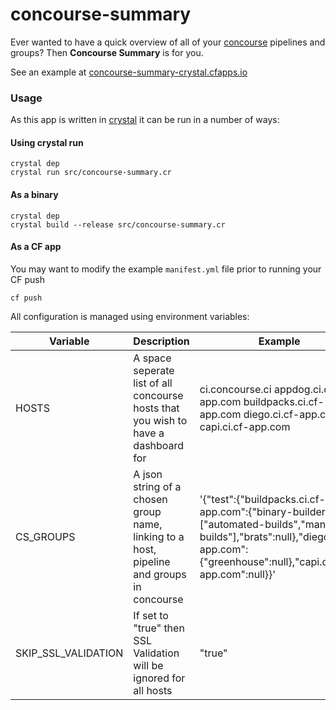 # concourse-summary

Ever wanted to have a quick overview of all of your [concourse](https://concourse.ci/) pipelines and groups? Then **Concourse Summary** is for you.

See an example at [concourse-summary-crystal.cfapps.io](https://concourse-summary-crystal.cfapps.io/)

### Usage

As this app is written in [crystal](https://crystal-lang.org/) it can be run in a number of ways:

#### Using crystal run

```
crystal dep
crystal run src/concourse-summary.cr
```

#### As a binary

```
crystal dep
crystal build --release src/concourse-summary.cr
```

#### As a CF app

You may want to modify the example `manifest.yml` file prior to running your CF push

```
cf push
```

All configuration is managed using environment variables:

| Variable            | Description                                                                               | Example                                                                                                                                                                          |
| ------------------- | ----------------------------------------------------------------------------------------- | -------------------------------------------------------------------------------------------------------------------------------------------------------------------------------- |
| HOSTS               | A space seperate list of all concourse hosts that you wish to have a dashboard for        | ci.concourse.ci appdog.ci.cf-app.com buildpacks.ci.cf-app.com diego.ci.cf-app.com capi.ci.cf-app.com                                                                             |
| CS_GROUPS           | A json string of a chosen group name, linking to a host, pipeline and groups in concourse | '{"test":{"buildpacks.ci.cf-app.com":{"binary-builder":["automated-builds","manual-builds"],"brats":null},"diego.ci.cf-app.com":{"greenhouse":null},"capi.ci.cf-app.com":null}}' |
| SKIP_SSL_VALIDATION | If set to "true" then SSL Validation will be ignored for all hosts                        | "true"                                                                                                                                                                           |

